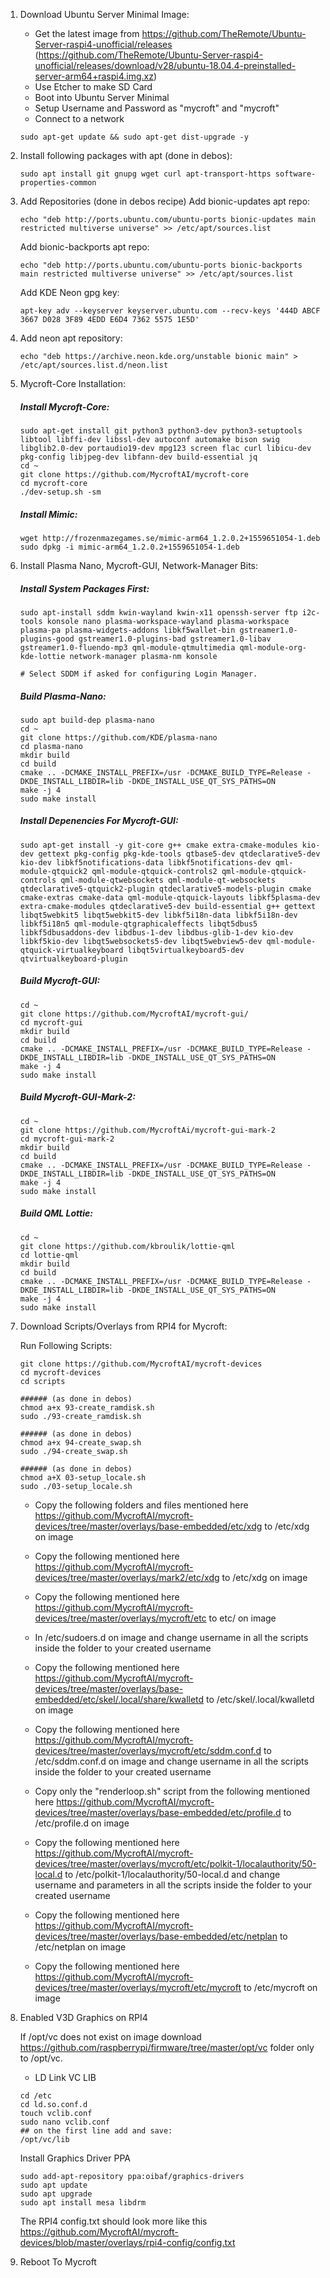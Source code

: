 1. Download Ubuntu Server Minimal Image:
    - Get the latest image from https://github.com/TheRemote/Ubuntu-Server-raspi4-unofficial/releases (https://github.com/TheRemote/Ubuntu-Server-raspi4-unofficial/releases/download/v28/ubuntu-18.04.4-preinstalled-server-arm64+raspi4.img.xz)
    - Use Etcher to make SD Card
    - Boot into Ubuntu Server Minimal
    - Setup Username and Password as "mycroft" and "mycroft"
    - Connect to a network
    
    ```
    sudo apt-get update && sudo apt-get dist-upgrade -y
    ```

2. Install following packages with apt (done in debos):
    ```
    sudo apt install git gnupg wget curl apt-transport-https software-properties-common
    ```
    
3. Add Repositories (done in debos recipe)
    Add bionic-updates apt repo:
    ```
    echo "deb http://ports.ubuntu.com/ubuntu-ports bionic-updates main restricted multiverse universe" >> /etc/apt/sources.list
    ```
    Add bionic-backports apt repo:
    ```
    echo "deb http://ports.ubuntu.com/ubuntu-ports bionic-backports main restricted multiverse universe" >> /etc/apt/sources.list
    ```
    Add KDE Neon gpg key:
    ```
    apt-key adv --keyserver keyserver.ubuntu.com --recv-keys '444D ABCF 3667 D028 3F89 4EDD E6D4 7362 5575 1E5D'
    ```
4. Add neon apt repository:
   ```
   echo "deb https://archive.neon.kde.org/unstable bionic main" > /etc/apt/sources.list.d/neon.list
   ```
   
5. Mycroft-Core Installation:
   
   ##### Install Mycroft-Core:
   ```
   sudo apt-get install git python3 python3-dev python3-setuptools libtool libffi-dev libssl-dev autoconf automake bison swig libglib2.0-dev portaudio19-dev mpg123 screen flac curl libicu-dev pkg-config libjpeg-dev libfann-dev build-essential jq
   cd ~
   git clone https://github.com/MycroftAI/mycroft-core
   cd mycroft-core
   ./dev-setup.sh -sm 
   ```
   
   ##### Install Mimic:
   ```
   wget http://frozenmazegames.se/mimic-arm64_1.2.0.2+1559651054-1.deb
   sudo dpkg -i mimic-arm64_1.2.0.2+1559651054-1.deb
   ````
   
6. Install Plasma Nano, Mycroft-GUI, Network-Manager Bits:

    ##### Install System Packages First:
    ```
    sudo apt-install sddm kwin-wayland kwin-x11 openssh-server ftp i2c-tools konsole nano plasma-workspace-wayland plasma-workspace plasma-pa plasma-widgets-addons libkf5wallet-bin gstreamer1.0-plugins-good gstreamer1.0-plugins-bad gstreamer1.0-libav gstreamer1.0-fluendo-mp3 qml-module-qtmultimedia qml-module-org-kde-lottie network-manager plasma-nm konsole
    
    # Select SDDM if asked for configuring Login Manager.
    ```
    
    ##### Build Plasma-Nano:
    ```
    sudo apt build-dep plasma-nano
    cd ~
    git clone https://github.com/KDE/plasma-nano
    cd plasma-nano
    mkdir build
    cd build
    cmake .. -DCMAKE_INSTALL_PREFIX=/usr -DCMAKE_BUILD_TYPE=Release -DKDE_INSTALL_LIBDIR=lib -DKDE_INSTALL_USE_QT_SYS_PATHS=ON
    make -j 4
    sudo make install
    ```
    
    ##### Install Depenencies For Mycroft-GUI:
    ```
    sudo apt-get install -y git-core g++ cmake extra-cmake-modules kio-dev gettext pkg-config pkg-kde-tools qtbase5-dev qtdeclarative5-dev kio-dev libkf5notifications-data libkf5notifications-dev qml-module-qtquick2 qml-module-qtquick-controls2 qml-module-qtquick-controls qml-module-qtwebsockets qml-module-qt-websockets qtdeclarative5-qtquick2-plugin qtdeclarative5-models-plugin cmake cmake-extras cmake-data qml-module-qtquick-layouts libkf5plasma-dev extra-cmake-modules qtdeclarative5-dev build-essential g++ gettext libqt5webkit5 libqt5webkit5-dev libkf5i18n-data libkf5i18n-dev libkf5i18n5 qml-module-qtgraphicaleffects libqt5dbus5 libkf5dbusaddons-dev libdbus-1-dev libdbus-glib-1-dev kio-dev libkf5kio-dev libqt5websockets5-dev libqt5webview5-dev qml-module-qtquick-virtualkeyboard libqt5virtualkeyboard5-dev qtvirtualkeyboard-plugin
    
    ```
    
    ##### Build Mycroft-GUI:
    ```
    cd ~
    git clone https://github.com/MycroftAI/mycroft-gui/
    cd mycroft-gui
    mkdir build
    cd build
    cmake .. -DCMAKE_INSTALL_PREFIX=/usr -DCMAKE_BUILD_TYPE=Release -DKDE_INSTALL_LIBDIR=lib -DKDE_INSTALL_USE_QT_SYS_PATHS=ON
    make -j 4
    sudo make install
    ```
    
    ##### Build Mycroft-GUI-Mark-2:
    ```
    cd ~
    git clone https://github.com/MycroftAi/mycroft-gui-mark-2
    cd mycroft-gui-mark-2
    mkdir build
    cd build
    cmake .. -DCMAKE_INSTALL_PREFIX=/usr -DCMAKE_BUILD_TYPE=Release -DKDE_INSTALL_LIBDIR=lib -DKDE_INSTALL_USE_QT_SYS_PATHS=ON
    make -j 4
    sudo make install
    ```
    
    ##### Build QML Lottie:
    ```
    cd ~
    git clone https://github.com/kbroulik/lottie-qml
    cd lottie-qml
    mkdir build
    cd build
    cmake .. -DCMAKE_INSTALL_PREFIX=/usr -DCMAKE_BUILD_TYPE=Release -DKDE_INSTALL_LIBDIR=lib -DKDE_INSTALL_USE_QT_SYS_PATHS=ON
    make -j 4
    sudo make install
    ```

7. Download Scripts/Overlays from RPI4 for Mycroft:

    Run Following Scripts:

    ```
    git clone https://github.com/MycroftAI/mycroft-devices
    cd mycroft-devices
    cd scripts

    ###### (as done in debos)
    chmod a+x 93-create_ramdisk.sh
    sudo ./93-create_ramdisk.sh

    ###### (as done in debos)
    chmod a+x 94-create_swap.sh
    sudo ./94-create_swap.sh

    ###### (as done in debos)
    chmod a+X 03-setup_locale.sh
    sudo ./03-setup_locale.sh
    
    ```

    - Copy the following folders and files mentioned here https://github.com/MycroftAI/mycroft-devices/tree/master/overlays/base-embedded/etc/xdg to /etc/xdg on image
    
    - Copy the following mentioned here https://github.com/MycroftAI/mycroft-devices/tree/master/overlays/mark2/etc/xdg to /etc/xdg on image
    
    - Copy the following mentioned here https://github.com/MycroftAI/mycroft-devices/tree/master/overlays/mycroft/etc to etc/ on image
    
    - In /etc/sudoers.d on image and change username in all the scripts inside the folder to your created username
    
    - Copy the following mentioned here https://github.com/MycroftAI/mycroft-devices/tree/master/overlays/base-embedded/etc/skel/.local/share/kwalletd to /etc/skel/.local/kwalletd on image

    - Copy the following mentioned here https://github.com/MycroftAI/mycroft-devices/tree/master/overlays/mycroft/etc/sddm.conf.d to /etc/sddm.conf.d on image and change username in all the scripts inside the folder to your created username

    - Copy only the "renderloop.sh" script from the following mentioned here https://github.com/MycroftAI/mycroft-devices/tree/master/overlays/base-embedded/etc/profile.d to /etc/profile.d on image

    - Copy the following mentioned here https://github.com/MycroftAI/mycroft-devices/tree/master/overlays/mycroft/etc/polkit-1/localauthority/50-local.d to /etc/polkit-1/localauthority/50-local.d and change username and parameters in all the scripts inside the folder to your created username

    - Copy the following mentioned here https://github.com/MycroftAI/mycroft-devices/tree/master/overlays/base-embedded/etc/netplan to /etc/netplan on image

    - Copy the following mentioned here https://github.com/MycroftAI/mycroft-devices/tree/master/overlays/mycroft/etc/mycroft to /etc/mycroft on image

8. Enabled V3D Graphics on RPI4
    
    If /opt/vc does not exist on image download https://github.com/raspberrypi/firmware/tree/master/opt/vc folder only to /opt/vc.
    - LD Link VC LIB
    ```
    cd /etc
    cd ld.so.conf.d
    touch vclib.conf
    sudo nano vclib.conf
    ## on the first line add and save:
    /opt/vc/lib
    ```
    
    Install Graphics Driver PPA
    ```
    sudo add-apt-repository ppa:oibaf/graphics-drivers
    sudo apt update
    sudo apt upgrade
    sudo apt install mesa libdrm
    ```
    
    The RPI4 config.txt should look more like this https://github.com/MycroftAI/mycroft-devices/blob/master/overlays/rpi4-config/config.txt
    
9. Reboot To Mycroft
